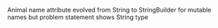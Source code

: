 Animal name attribute evolved from String to StringBuilder for mutable names but problem statement shows String type
